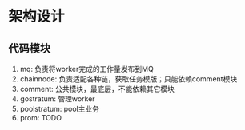 # 架构设计

## 代码模块

1. mq: 负责将worker完成的工作量发布到MQ
2. chainnode: 负责适配各种链，获取任务模版；只能依赖comment模块
3. comment: 公共模块，最底层，不能依赖其它模块
4. gostratum: 管理worker
5. poolstratum: pool主业务
6. prom: TODO
